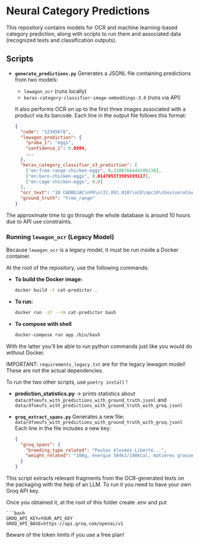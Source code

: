 # Neural Category Predictions

This repository contains models for OCR and machine learning-based category prediction, along with scripts to run them and associated data (recognized texts and classification outputs).

## Scripts

- **`generate_predictions.py`**
  Generates a JSONL file containing predictions from two models:
  - `lewagon_ocr` (runs locally)
  - `keras-category-classifier-image-embeddings-3.0` (runs via API)

  It also performs OCR on up to the first three images associated with a product via its barcode.
  Each line in the output file follows this format:

  ```json
  {
    "code": "12345678",
    "lewagon_prediction": {
      "proba_1": "eggs",
      "confidence_1": 0.0984,
      ...
    },
    "keras_category_classifier_v3_prediction": [
      ["en:free-range-chicken-eggs", 0.3200766444206238],
      ["en:barn-chicken-eggs", 0.014705373905599117],
      ["en:cage-chicken-eggs", 0.0]
    ],
    "ocr_text": "10 CADROJAC\nFR\n(31.091.010)\nCE\npc10\nSovivo\nCovivo 31....",
    "ground_truth": "free_range"
  }

The approximate time to go through the whole database is around 10 hours due to API use constraints.

### Running `lewagon_ocr` (Legacy Model)

Because `lewagon_ocr` is a legacy model, it must be run inside a Docker container.

At the root of the repository, use the following commands:

- **To build the Docker image:**
  ```bash
  docker build -t cat-predictor .
- **To run:**
    ```bash
    docker run -it --rm cat-predictor bash

- **To compose with shell**
    ```bash
    docker-compose run app /bin/bash

With the latter you'll be able to run python commands just like you would do without Docker.

IMPORTANT: `requirements_legacy.txt` are for the legacy lewagon model! These are not the actual dependencies.

To run the two other scripts, use `poetry install` !

- **prediction_statistics.py** -> prints statistics about `data/dfoeufs_with_predictions_with_ground_truth.jsonl` and `data/dfoeufs_with_predictions_with_ground_truth_with_groq.jsonl`

- **`groq_extract_spans.py`**
  Generates a new file:
  `data/dfoeufs_with_predictions_with_ground_truth_with_groq.jsonl`
  Each line in the file includes a new key:

  ```json
  {
    "groq_spans": {
      "breeding_type_related": "Poules élevées Liberté...",
      "weight_related": "100g, énergie 584kJ/140kcal, matières grasses 9,8g, glucides 0, protéines 12,7g, sel 0,3g"
    }
  }

This script extracts relevant fragments from the OCR-generated texts on the packaging with the help of an LLM.
To run it you need to have your own Groq API key.

Once you obtained it, at the root of this folder create .env
and put

    ```bash
    GROQ_API_KEY=YOUR_API_KEY
    GROQ_API_BASE=https://api.groq.com/openai/v1

Beware of the token limits if you use a free plan!
